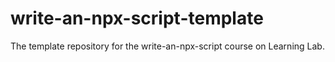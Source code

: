 # write-an-npx-script-template
The template repository for the write-an-npx-script course on Learning Lab.
